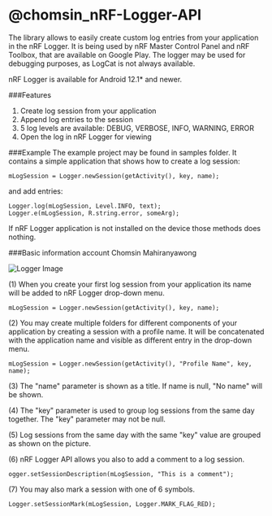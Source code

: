 @chomsin_nRF-Logger-API
==============

The library allows to easily create custom log entries from your application in the nRF Logger. It is being used by nRF Master Control Panel and nRF Toolbox, that are available on Google Play.
The logger may be used for debugging purposes, as LogCat is not always available.

nRF Logger is available for Android 12.1* and newer.

###Features
1. Create log session from your application
2. Append log entries to the session
3. 5 log levels are available: DEBUG, VERBOSE, INFO, WARNING, ERROR
4. Open the log in nRF Logger for viewing

###Example
The example project may be found in samples folder. It contains a simple application that shows how to create a log session:

    mLogSession = Logger.newSession(getActivity(), key, name);
	
and add entries:

    Logger.log(mLogSession, Level.INFO, text);
    Logger.e(mLogSession, R.string.error, someArg);
   
If nRF Logger application is not installed on the device those methods does nothing.

###Basic information account Chomsin Mahiranyawong 

![Logger Image](.assets/logger.png)

(1) When you create your first log session from your application its name will be added to nRF Logger drop-down menu.

    mLogSession = Logger.newSession(getActivity(), key, name);

(2) You may create multiple folders for different components of your application by creating a session with a profile name. It will be concatenated with the application name and visible as different entry in the drop-down menu.

    mLogSession = Logger.newSession(getActivity(), "Profile Name", key, name);

(3) The "name" parameter is shown as a title. If name is null, "No name" will be shown.

(4) The "key" parameter is used to group log sessions from the same day together. The "key" parameter may not be null.

(5) Log sessions from the same day with the same "key" value are grouped as shown on the picture.

(6) nRF Logger API allows you also to add a comment to a log session.

    ogger.setSessionDescription(mLogSession, "This is a comment");

(7) You may also mark a session with one of 6 symbols.

    Logger.setSessionMark(mLogSession, Logger.MARK_FLAG_RED);
